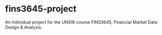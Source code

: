 # fins3645-project
An individual project for the UNSW course FINS3645, Financial Market Data Design &amp; Analysis. 
